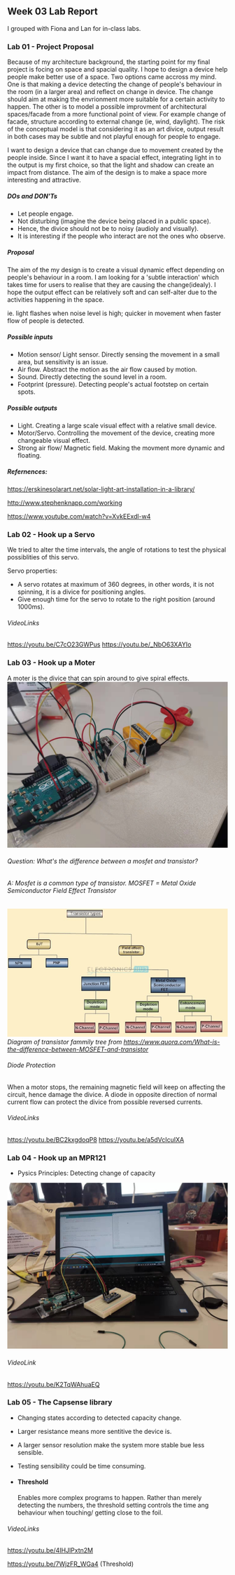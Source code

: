 ## Week 03 Lab Report

I grouped with Fiona and Lan for in-class labs.


### Lab 01 - Project Proposal

Because of my architecture background, the starting point for my final project is focing on space and spacial quality. I hope to design a device help people make better use of a space. Two options came accross my mind. One is that making a device detecting the change of people's behaviour in the room (in a larger area) and reflect on change in device. The change should aim at making the envrionment more suitable for a certain activity to happen. The other is to model a possible improvment of architectural spaces/facade from a more functional point of view. For example change of facade, structure according to external change (ie, wind, daylight). The risk of the conceptual model is that considering it as an art divice, output result in both cases may be subtle and not playful enough for people to engage.

I want to design a device that can change due to  movement created by the people inside. Since I want it to have a spacial effect, integrating light in to the output is my first choice, so that the light and shadow can create an impact from distance. The aim of the design is to make a space more interesting and attractive.

##### DOs and DON'Ts
- Let people engage.
- Not disturbing (imagine the device being placed in a public space).
- Hence, the divice should not be to noisy (audioly and visually).
- It is interesting if the people who interact are not the ones who observe.


##### Proposal

The aim of the my design is to create a visual dynamic effect depending on people's behaviour in a room. I am looking for a 'subtle interaction' which takes time for users to realise that they are causing the change(idealy). I hope the output effect can be relatively soft and can self-alter due to the activities happening in the space.

ie. light flashes when noise level is high; quicker in movement when faster flow of people is detected.

##### Possible inputs
- Motion sensor/ Light sensor. Directly sensing the movement in a small area, but sensitivity is an issue.
- Air flow. Abstract the motion as the air flow caused by motion.
- Sound. Directly detecting the sound level in a room.
- Footprint (pressure). Detecting people's actual footstep on certain spots.


##### Possible outputs
- Light. Creating a large scale visual effect with a relative small device.
- Motor/Servo. Controlling the movement of the device, creating more changeable visual effect.
- Strong air flow/ Magnetic field. Making the movment more dynamic and floating.





##### Refernences:

https://erskinesolarart.net/solar-light-art-installation-in-a-library/

http://www.stephenknapp.com/working

https://www.youtube.com/watch?v=XvkEExdl-w4


### Lab 02 - Hook up a Servo

We tried to alter the time intervals, the angle of rotations to test the physical possiblities of this servo.

Servo properties:

- A servo rotates at maximum of 360 degrees, in other words, it is not spinning, it is a divice for positioning angles.
- Give enough time for the servo to rotate to the right position (around 1000ms).


###### VideoLinks 

https://youtu.be/C7cO23GWPus
https://youtu.be/_NbO63XAYIo


### Lab 03 - Hook up a Moter

A moter is the divice that can spin around to give spiral effects. 
![LabPhoto](IMG_7354.JPG)

###### Question: What's the difference between a mosfet and transistor?
###### A: Mosfet is a common type of transistor. MOSFET = Metal Oxide Semiconductor Field Effect Transistor

![diagram](referenceDiagram.jpeg)*Diagram of transistor fammily tree from https://www.quora.com/What-is-the-difference-between-MOSFET-and-transistor*

###### Diode Protection

When a motor stops, the remaining magnetic field will keep on affecting the circuit, hence damage the divice. A diode in opposite direction of normal current flow can protect the divice from possible reversed currents.

###### VideoLinks

https://youtu.be/BC2kxgdoqP8
https://youtu.be/a5dVcIcuIXA


### Lab 04 - Hook up an MPR121

- Pysics Principles: Detecting change of capacity

![LabPhoto](IMG_7353.JPG)

###### VideoLink

https://youtu.be/K2TqWAhuaEQ

### Lab 05 - The Capsense library

- Changing states according to detected capacity change.
- Larger resistance means more sentitive the device is.
- A larger sensor resolution make the system more stable bue less sensible.
- Testing sensibility could be time consuming.
- #### Threshold

   Enables more complex programs to happen. Rather than merely detecting the numbers, the threshold setting controls the time ang behaviour when touching/ getting close to the foil.

###### VideoLinks
https://youtu.be/4IHJlPxtn2M

https://youtu.be/7WjzFR_WGa4
(Threshold)
